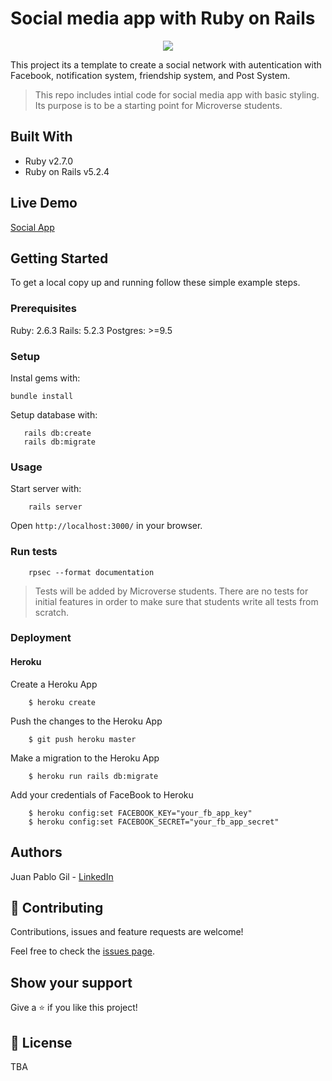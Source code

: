 # Social media app with Ruby on Rails

<p align="center">
    <img src="/main-ns.png">
</p>

This project its a template to create a social network with autentication with Facebook, notification system, friendship system, and Post System.

> This repo includes intial code for social media app with basic styling. Its purpose is to be a starting point for Microverse students.

## Built With

- Ruby v2.7.0
- Ruby on Rails v5.2.4

## Live Demo

[Social App](https://mighty-escarpment-50297.herokuapp.com)


## Getting Started

To get a local copy up and running follow these simple example steps.

### Prerequisites

Ruby: 2.6.3
Rails: 5.2.3
Postgres: >=9.5

### Setup

Instal gems with:

```
bundle install

```

Setup database with:

```
   rails db:create
   rails db:migrate

```


### Usage

Start server with:

```
    rails server

```

Open `http://localhost:3000/` in your browser.

### Run tests

```
    rpsec --format documentation

```

> Tests will be added by Microverse students. There are no tests for initial features in order to make sure that students write all tests from scratch.

### Deployment

#### Heroku
  Create a Heroku App

  ```
      $ heroku create

  ```
  Push the changes to the Heroku App

  ```
      $ git push heroku master

  ```

  Make a migration to the Heroku App

  ```
      $ heroku run rails db:migrate

  ```

  Add your credentials of FaceBook to Heroku
  ```
      $ heroku config:set FACEBOOK_KEY="your_fb_app_key"
      $ heroku config:set FACEBOOK_SECRET="your_fb_app_secret"

  ```

## Authors

Juan Pablo Gil - [LinkedIn](https://www.linkedin.com/in/juan-pablo-gil-1321a515a/)

## 🤝 Contributing

Contributions, issues and feature requests are welcome!

Feel free to check the [issues page](issues/).

## Show your support

Give a ⭐️ if you like this project!


## 📝 License

TBA
